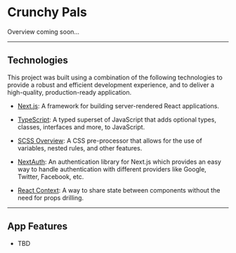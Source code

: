 # Crunchy Pals

Overview coming soon...

<hr>

## Technologies

This project was built using a combination of the following technologies to provide a robust and efficient development experience, and to deliver a high-quality, production-ready application.

- [Next.js](https://nextjs.org/): A framework for building server-rendered React applications.

- [TypeScript](https://www.typescriptlang.org/): A typed superset of JavaScript that adds optional types, classes, interfaces and more, to JavaScript.

- [SCSS Overview](https://sass-lang.com/documentation/syntax): A CSS pre-processor that allows for the use of variables, nested rules, and other features.

- [NextAuth](https://next-auth.js.org/getting-started/example): An authentication library for Next.js which provides an easy way to handle authentication with different providers like Google, Twitter, Facebook, etc.

- [React Context](https://reactjs.org/docs/context.html): A way to share state between components without the need for props drilling.

<hr>

## App Features

- TBD
